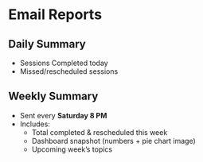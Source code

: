 # Email Reports

## Daily Summary
- Sessions Completed today
- Missed/rescheduled sessions

## Weekly Summary
- Sent every **Saturday 8 PM**
- Includes:
  - Total completed & rescheduled this week
  - Dashboard snapshot (numbers + pie chart image)
  - Upcoming week’s topics
